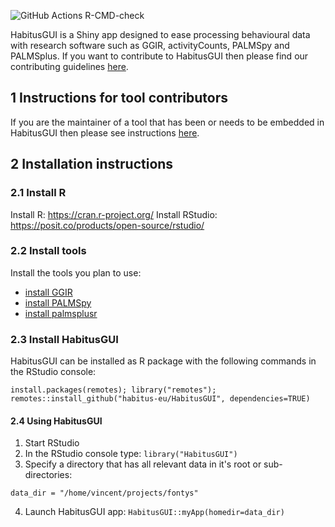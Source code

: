 ![GitHub Actions R-CMD-check](https://github.com/habitus-eu/HabitusGUI/workflows/R-CMD-check-full/badge.svg)

HabitusGUI is a Shiny app designed to ease processing behavioural data with research software such as GGIR, activityCounts, PALMSpy and PALMSplus. If you want to contribute to HabitusGUI then please find our contributing guidelines [here](https://github.com/wadpac/GGIR/blob/master/CONTRIBUTING.md).

## 1 Instructions for tool contributors

If you are the maintainer of a tool that has been or needs to be embedded in HabitusGUI then please see instructions   [here](https://github.com/habitus-eu/HabitusGUI/blob/main/INSTRUCTIONS_TOOL_MAINTAINERS.md).

## 2 Installation instructions

### 2.1 Install R

Install R: https://cran.r-project.org/
Install RStudio: https://posit.co/products/open-source/rstudio/

### 2.2 Install tools

Install the tools you plan to use:
- [install GGIR](https://cran.r-project.org/web/packages/GGIR/vignettes/GGIR.html#2_Setting_up_your_work_environment)
- [install PALMSpy](https://github.com/emolinaro/PALMSpy#readme)
- [install palmsplusr](https://github.com/TheTS/palmsplusr)

### 2.3 Install HabitusGUI

HabitusGUI can be installed as R package with the following commands in the RStudio console:

```
install.packages(remotes); library("remotes"); remotes::install_github("habitus-eu/HabitusGUI", dependencies=TRUE)
```

#### 2.4 Using HabitusGUI

1. Start RStudio
2. In the RStudio console type: `library("HabitusGUI")`
3. Specify a directory that has all relevant data in it's root or sub-directories:

`data_dir = "/home/vincent/projects/fontys"`

4. Launch HabitusGUI app: `HabitusGUI::myApp(homedir=data_dir)`

